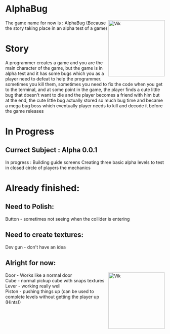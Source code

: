# AlphaBug
<img src="" align="right"
     alt="Vik" width="178" height="178">

The game name for now is : AlphaBug (Because the story taking place in an alpha test of a game)

# Story  
A programmer creates a game and you are the main character of the game, but the game is in alpha test and it has some bugs which you as a player need to defeat to help the programmer.
sometimes you kill them, sometimes you need to fix the code when you get to the terminal, and at some point in the game, the player finds a cute little bug that doesn't want to die and the player becomes a friend with him but at the end, the cute little bug actually stored so much bug time and became a mega bug boss which eventually player needs to kill and decode it before the game releases

# In Progress
## Currect Subject : Alpha 0.0.1
In progress : Building guide screens
Creating three basic alpha levels to test in closed circle of players the mechanics
# Already finished: 
## Need to Polish:
Button - sometimes not seeing when the collider is entering
## Need to create textures:
Dev gun - don't have an idea
## Alright for now:
Door - Works like a normal door
<img src="" align="right"
     alt="Vik" width="178" height="178">  
Cube - normal pickup cube with snaps textures  
Lever - working really well  
Piston - pushing things up (can be used to complete levels without getting the player up (Hints))  
